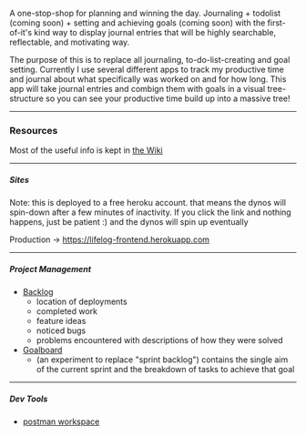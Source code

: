 A one-stop-shop for planning and winning the day. Journaling + todolist (coming soon) + setting and achieving goals (coming soon) with the first-of-it's kind way to display journal entries that will be highly searchable, reflectable, and motivating way.  

The purpose of this is to replace all journaling, to-do-list-creating and goal setting. Currently I use several different apps to track my productive time and journal about what specifically was worked on and for how long. This app will take journal entries and combign them with goals in a visual tree-structure so you can see your productive time build up into a massive tree!

---

### Resources

Most of the useful info is kept in [the Wiki](https://github.com/clarkmyfancy/LifeLog/wiki)

----

##### Sites

Note: this is deployed to a free heroku account. that means the dynos will spin-down after a few minutes of inactivity. If you click the link and nothing happens, just be patient :) and the dynos will spin up eventually

Production -> https://lifelog-frontend.herokuapp.com

----

##### Project Management
- [Backlog](https://trello.com/b/5hr86vo6/lifelog-backlog)
  - location of deployments
  - completed work
  - feature ideas
  - noticed bugs
  - problems encountered with descriptions of how they were solved
- [Goalboard](https://trello.com/b/82O5xSIu/lifelog-goalboard)
  - (an experiment to replace "sprint backlog") contains the single aim of the current sprint and the breakdown of tasks to achieve that goal

----

##### Dev Tools

- [postman workspace](https://go.postman.co/workspace/My-Workspace~2752171f-20fe-48d1-8273-fe338eb855ac/collection/10305800-8577b746-1f7e-4579-b919-0f045b619742?action=share&creator=10305800)

